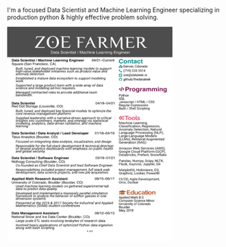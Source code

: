 I'm a focused Data Scientist and Machine Learning Engineer specializing in production python & highly effective problem solving.

<img src="assets/img/zoefarmer_resume.png" style="height: 500px; width: auto;" />
